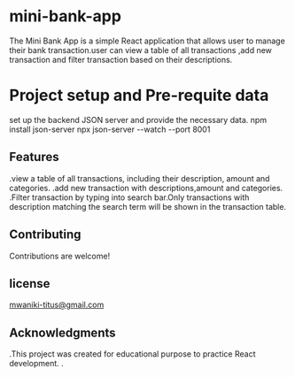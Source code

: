 
# mini-bank-app
The Mini Bank App is a simple React application that allows user to manage their bank transaction.user can view a table of all transactions ,add new transaction and filter transaction based on their descriptions.
# Project setup and Pre-requite data
set up the backend JSON server and provide the necessary data.
npm install json-server
npx json-server --watch --port 8001
## Features
.view a table of all transactions, including their description, amount and categories.
.add new transaction with descriptions,amount and categories.
.Filter transaction by typing into search bar.Only transactions with description matching the search term will be shown in the transaction table.

## Contributing
Contributions are welcome! 

## license
mwaniki-titus@gmail.com

## Acknowledgments
.This project was created for educational purpose to practice React development. 
.